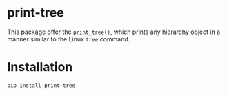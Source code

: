# print-tree

This package offer the `print_tree()`, which prints any hierarchy object
in a manner similar to the Linux `tree` command.


# Installation

    pip install print-tree


